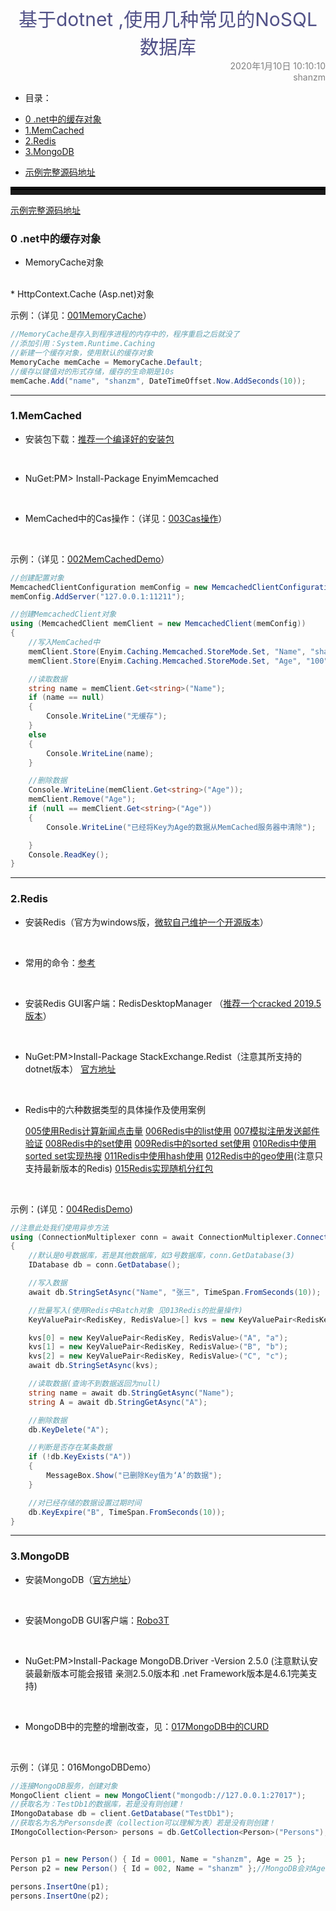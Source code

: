 <div style="color:#525288;text-align:center;font-size:30px">基于dotnet ,使用几种常见的NoSQL数据库</div>
<div style="color:gray;text-align:right">2020年1月10日 10:10:10</div>
<div style="color:gray;text-align:right">shanzm</div>

<!-- @import "[TOC]" {cmd="toc" depthFrom=1 depthTo=6 orderedList=false} -->
* 目录：
<!-- code_chunk_output -->

- [0 .net中的缓存对象](#0-net中的缓存对象)
- [1.MemCached](#1memcached)
- [2.Redis](#2redis)
- [3.MongoDB](#3mongodb)

<!-- /code_chunk_output -->
- [示例完整源码地址](https://github.com/shanzm/NoSQL)

<hr style="height:8px;border:none;border-top:5px double black;" />


[示例完整源码地址](https://github.com/shanzm/NoSQL)
 
### 0 .net中的缓存对象

* MemoryCache对象
<br>
* HttpContext.Cache (Asp.net)对象
<br>

示例：（详见：[001MemoryCache](https://github.com/shanzm/NoSQL/tree/master/001MemoryCache)）

```cs
//MemoryCache是存入到程序进程的内存中的，程序重启之后就没了
//添加引用：System.Runtime.Caching
//新建一个缓存对象，使用默认的缓存对象
MemoryCache memCache = MemoryCache.Default;
//缓存以键值对的形式存储，缓存的生命期是10s
memCache.Add("name", "shanzm", DateTimeOffset.Now.AddSeconds(10));
```

---

### 1.MemCached

* 安装包下载：[推荐一个编译好的安装包](http://static.runoob.com/download/memcached-win32-1.4.4-14.zip)
<br>

* NuGet:PM> Install-Package EnyimMemcached
<br>

* MemCached中的Cas操作：（详见：[003Cas操作](https://github.com/shanzm/NoSQL/tree/master/003Cas%E6%93%8D%E4%BD%9C)）
<br>

示例：（详见：[002MemCachedDemo](https://github.com/shanzm/NoSQL/tree/master/002MemCachedDemo)）

```cs 
//创建配置对象
MemcachedClientConfiguration memConfig = new MemcachedClientConfiguration();
memConfig.AddServer("127.0.0.1:11211");

//创建MemcachedClient对象
using (MemcachedClient memClient = new MemcachedClient(memConfig))
{
    //写入MemCached中
    memClient.Store(Enyim.Caching.Memcached.StoreMode.Set, "Name", "shanzm");
    memClient.Store(Enyim.Caching.Memcached.StoreMode.Set, "Age", "100");

    //读取数据
    string name = memClient.Get<string>("Name");
    if (name == null)
    {
        Console.WriteLine("无缓存");
    }
    else
    {
        Console.WriteLine(name);
    }

    //删除数据
    Console.WriteLine(memClient.Get<string>("Age"));
    memClient.Remove("Age");
    if (null == memClient.Get<string>("Age"))
    {
        Console.WriteLine("已经将Key为Age的数据从MemCached服务器中清除");

    }
    Console.ReadKey();
}
```

---

### 2.Redis

* 安装Redis（官方为windows版，[微软自己维护一个开源版本](https://github.com/microsoftarchive/redis/releases)）
<br>

* 常用的命令：[参考](https://www.w3cschool.cn/redis_all_about/redis_all_about-pf4826ua.html)
<br>


* 安装Redis GUI客户端：RedisDesktopManager （[推荐一个cracked 2019.5版本](https://www.lanzous.com/i7jtkkf)）
<br>

* NuGet:PM>Install-Package StackExchange.Redist（注意其所支持的dotnet版本）
[官方地址](https://github.com/StackExchange/StackExchange.Redis)
<br>

* Redis中的六种数据类型的具体操作及使用案例

  [005使用Redis计算新闻点击量](https://github.com/shanzm/NoSQL/tree/master/005%E4%BD%BF%E7%94%A8Redis%E8%AE%A1%E7%AE%97%E6%96%B0%E9%97%BB%E7%82%B9%E5%87%BB%E9%87%8F)
  [006Redis中的list使用](https://github.com/shanzm/NoSQL/tree/master/006Redis%E4%B8%AD%E7%9A%84list%E4%BD%BF%E7%94%A8)
  [007模拟注册发送邮件验证](https://github.com/shanzm/NoSQL/tree/master/007%E6%A8%A1%E6%8B%9F%E6%B3%A8%E5%86%8C%E5%8F%91%E9%80%81%E9%82%AE%E4%BB%B6%E9%AA%8C%E8%AF%81)
  [008Redis中的set使用](https://github.com/shanzm/NoSQL/tree/master/008Redis%E4%B8%AD%E7%9A%84set%E4%BD%BF%E7%94%A8)
  [009Redis中的sorted set使用](https://github.com/shanzm/NoSQL/tree/master/009Redis%E4%B8%AD%E7%9A%84sorted%20set%E4%BD%BF%E7%94%A8)
  [010Redis中使用sorted set实现热搜](https://github.com/shanzm/NoSQL/tree/master/010Redis%E4%B8%AD%E4%BD%BF%E7%94%A8sorted%20set%E5%AE%9E%E7%8E%B0%E7%83%AD%E6%90%9C)
  [011Redis中使用hash使用](https://github.com/shanzm/NoSQL/tree/master/011Redis%E4%B8%AD%E4%BD%BF%E7%94%A8hash%E4%BD%BF%E7%94%A8)
  [012Redis中的geo使用](https://github.com/shanzm/NoSQL/tree/master/012Redis%E4%B8%AD%E7%9A%84geo%E4%BD%BF%E7%94%A8)(注意只支持最新版本的Redis)
  [015Redis实现随机分红包](https://github.com/shanzm/NoSQL/tree/master/015Redis%E5%AE%9E%E7%8E%B0%E9%9A%8F%E6%9C%BA%E5%88%86%E7%BA%A2%E5%8C%85)
<br>




示例：(详见：[004RedisDemo](https://github.com/shanzm/NoSQL/tree/master/004RedisDemo))

```cs
//注意此处我们使用异步方法
using (ConnectionMultiplexer conn = await ConnectionMultiplexer.ConnectAsync("127.0.0.1:6379"))
{
    //默认是0号数据库，若是其他数据库，如3号数据库，conn.GetDatabase(3)
    IDatabase db = conn.GetDatabase();

    //写入数据
    await db.StringSetAsync("Name", "张三", TimeSpan.FromSeconds(10));

    //批量写入(使用Redis中Batch对象 见013Redis的批量操作)
    KeyValuePair<RedisKey, RedisValue>[] kvs = new KeyValuePair<RedisKey, RedisValue>[3];

    kvs[0] = new KeyValuePair<RedisKey, RedisValue>("A", "a");
    kvs[1] = new KeyValuePair<RedisKey, RedisValue>("B", "b");
    kvs[2] = new KeyValuePair<RedisKey, RedisValue>("C", "c");
    await db.StringSetAsync(kvs);

    //读取数据(查询不到数据返回为null)
    string name = await db.StringGetAsync("Name");
    string A = await db.StringGetAsync("A");

    //删除数据
    db.KeyDelete("A");

    //判断是否存在某条数据
    if (!db.KeyExists("A"))
    {
        MessageBox.Show("已删除Key值为‘A’的数据");
    }

    //对已经存储的数据设置过期时间
    db.KeyExpire("B", TimeSpan.FromSeconds(10));
}
```
---

### 3.MongoDB

* 安装MongoDB（[官方地址](https://www.mongodb.com/download-center/community)）
<br>

* 安装MongoDB GUI客户端：[Robo3T](https://robomongo.org/download)
<br>

* NuGet:PM>Install-Package MongoDB.Driver -Version 2.5.0
(注意默认安装最新版本可能会报错
亲测2.5.0版本和 .net Framework版本是4.6.1完美支持)
<br>

* MongoDB中的完整的增删改查，见：[017MongoDB中的CURD](https://github.com/shanzm/NoSQL/tree/master/017MongoDB%E4%B8%AD%E7%9A%84CURD)
<br>

示例：（详见：016MongoDBDemo）

```cs
//连接MongoDB服务，创建对象
MongoClient client = new MongoClient("mongodb://127.0.0.1:27017");
//获取名为：TestDb1的数据库，若是没有则创建！
IMongoDatabase db = client.GetDatabase("TestDb1");
//获取名为名为Personsde表（collection可以理解为表）若是没有则创建！
IMongoCollection<Person> persons = db.GetCollection<Person>("Persons");


Person p1 = new Person() { Id = 0001, Name = "shanzm", Age = 25 };
Person p2 = new Person() { Id = 002, Name = "shanzm" };//MongoDB会对Age默认填充为0

persons.InsertOne(p1);
persons.InsertOne(p2);

```